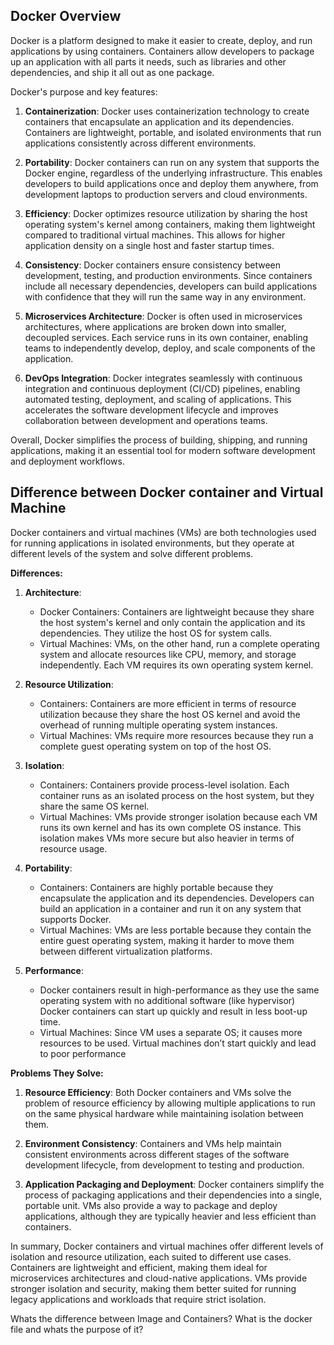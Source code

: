 ## Docker Overview
Docker is a platform designed to make it easier to create, deploy, and run applications by using containers. Containers allow developers to package up an application with all parts it needs, such as libraries and other dependencies, and ship it all out as one package.

Docker's purpose and key features:

1. **Containerization**: Docker uses containerization technology to create containers that encapsulate an application and its dependencies. Containers are lightweight, portable, and isolated environments that run applications consistently across different environments.

2. **Portability**: Docker containers can run on any system that supports the Docker engine, regardless of the underlying infrastructure. This enables developers to build applications once and deploy them anywhere, from development laptops to production servers and cloud environments.

3. **Efficiency**: Docker optimizes resource utilization by sharing the host operating system's kernel among containers, making them lightweight compared to traditional virtual machines. This allows for higher application density on a single host and faster startup times.

4. **Consistency**: Docker containers ensure consistency between development, testing, and production environments. Since containers include all necessary dependencies, developers can build applications with confidence that they will run the same way in any environment.

5. **Microservices Architecture**: Docker is often used in microservices architectures, where applications are broken down into smaller, decoupled services. Each service runs in its own container, enabling teams to independently develop, deploy, and scale components of the application.

6. **DevOps Integration**: Docker integrates seamlessly with continuous integration and continuous deployment (CI/CD) pipelines, enabling automated testing, deployment, and scaling of applications. This accelerates the software development lifecycle and improves collaboration between development and operations teams.

Overall, Docker simplifies the process of building, shipping, and running applications, making it an essential tool for modern software development and deployment workflows.

## Difference between Docker container and Virtual Machine
Docker containers and virtual machines (VMs) are both technologies used for running applications in isolated environments, but they operate at different levels of the system and solve different problems.

**Differences:**

1. **Architecture**:
   - Docker Containers: Containers are lightweight because they share the host system's kernel and only contain the application and its dependencies. They utilize the host OS for system calls.
   - Virtual Machines: VMs, on the other hand, run a complete operating system and allocate resources like CPU, memory, and storage independently. Each VM requires its own operating system kernel.

2. **Resource Utilization**:
   - Containers: Containers are more efficient in terms of resource utilization because they share the host OS kernel and avoid the overhead of running multiple operating system instances.
   - Virtual Machines: VMs require more resources because they run a complete guest operating system on top of the host OS.

3. **Isolation**:
   - Containers: Containers provide process-level isolation. Each container runs as an isolated process on the host system, but they share the same OS kernel.
   - Virtual Machines: VMs provide stronger isolation because each VM runs its own kernel and has its own complete OS instance. This isolation makes VMs more secure but also heavier in terms of resource usage.

4. **Portability**:
   - Containers: Containers are highly portable because they encapsulate the application and its dependencies. Developers can build an application in a container and run it on any system that supports Docker.
   - Virtual Machines: VMs are less portable because they contain the entire guest operating system, making it harder to move them between different virtualization platforms.

5. **Performance**:
   - Docker containers result in high-performance as they use the same operating system with no additional software (like hypervisor) Docker containers can start up quickly and result in less boot-up time.
   - Virtual Machines: Since VM uses a separate OS; it causes more resources to be used. Virtual machines don’t start quickly and lead to poor performance


**Problems They Solve:**

1. **Resource Efficiency**: Both Docker containers and VMs solve the problem of resource efficiency by allowing multiple applications to run on the same physical hardware while maintaining isolation between them.

2. **Environment Consistency**: Containers and VMs help maintain consistent environments across different stages of the software development lifecycle, from development to testing and production.

3. **Application Packaging and Deployment**: Docker containers simplify the process of packaging applications and their dependencies into a single, portable unit. VMs also provide a way to package and deploy applications, although they are typically heavier and less efficient than containers.

In summary, Docker containers and virtual machines offer different levels of isolation and resource utilization, each suited to different use cases. Containers are lightweight and efficient, making them ideal for microservices architectures and cloud-native applications. VMs provide stronger isolation and security, making them better suited for running legacy applications and workloads that require strict isolation.

Whats the difference between Image and Containers?
What is the docker file and whats the purpose of it?
